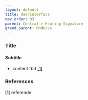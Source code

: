 ```yaml
---
layout: default
title: Userinterface
nav_order: 03
parent: Central > Heating Signature
grand_parent: Modules
---
```


### Title
#### Subtitle
- content tbd <a href="#referencename">[1]</a>

### References
<a id="referencename">[1]</a> referende <br>
